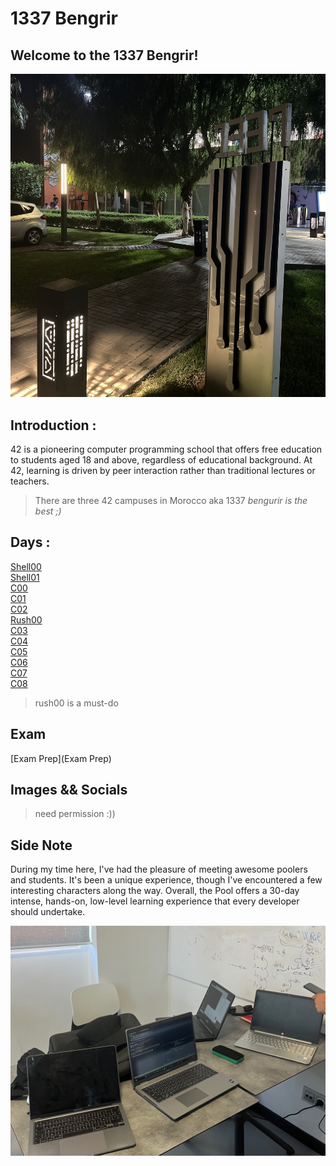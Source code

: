 # 1337 Bengrir 
<h2>Welcome to the 1337 Bengrir!</h2>

![IMG_3522](Images/IMG_2966.jpg)

## Introduction : 

42 is a pioneering computer programming school that offers free education to students aged 18 and above, regardless of educational background. At 42, learning is driven by peer interaction rather than traditional lectures or teachers.

> There are three 42 campuses in Morocco aka 1337 *bengurir is the best ;)*

## Days : 
[Shell00](shell00)<br>
[Shell01](Shell01)<br>
[C00](C00)<br>
[C01](C01)<br>
[C02](C02)<br>
[Rush00](rush00)<br>
[C03](C03)<br>
[C04](C04)<br>
[C05](C05)<br>
[C06](C06)<br>
[C07](C07)<br>
[C08](C08)<br>
> rush00 is a must-do
 
## Exam 
[Exam Prep](Exam Prep)<br>

## Images && Socials 
> need permission :))

## Side Note 

During my time here, I've had the pleasure of meeting awesome poolers and students. It's been a unique experience, though I've encountered a few interesting characters along the way. Overall, the Pool offers a 30-day intense, hands-on, low-level learning experience that every developer should undertake.

![IMG_3522](Images/IMG_3098.jpg)
